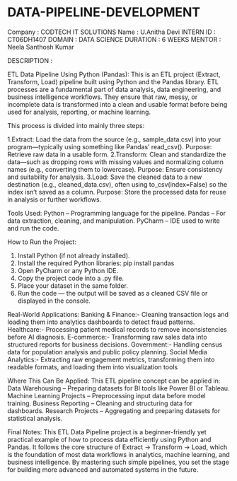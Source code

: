 # DATA-PIPELINE-DEVELOPMENT
Company : CODTECH IT SOLUTIONS
Name : U.Anitha Devi
INTERN ID : CT06DH1407
DOMAIN : DATA SCIENCE 
DURATION : 6 WEEKS
MENTOR : Neela Santhosh Kumar

DESCRIPTION :

ETL Data Pipeline Using Python (Pandas):
This is an ETL project  (Extract, Transform, Load) pipeline built using Python and the Pandas library. ETL processes are a fundamental part of data analysis, data engineering, and business intelligence workflows. They ensure that raw, messy, or incomplete data is transformed into a clean and usable format before being used for analysis, reporting, or machine learning.

This process is divided into mainly three steps:

1.Extract:
Load the data from the source (e.g., sample_data.csv) into your program—typically using something like Pandas’ read_csv().
Purpose: Retrieve raw data in a usable form. 
2.Transform:
Clean and standardize the data—such as dropping rows with missing values and normalizing column names (e.g., converting them to lowercase).
Purpose: Ensure consistency and suitability for analysis. 
3.Load:
Save the cleaned data to a new destination (e.g., cleaned_data.csv), often using to_csv(index=False) so the index isn’t saved as a column.
Purpose: Store the processed data for reuse in analysis or further workflows.

Tools Used:
Python – Programming language for the pipeline.
Pandas – For data extraction, cleaning, and manipulation.
PyCharm – IDE used to write and run the code.

How to Run the Project:
1. Install Python (if not already installed).
2. Install the required Python libraries: pip install pandas
3. Open PyCharm or any Python IDE.
4. Copy the project code into a .py file.
5. Place your dataset in the same folder.
6. Run the code — the output will be saved as a cleaned CSV file or displayed in the console.


Real-World Applications:
Banking & Finance:-  Cleaning transaction logs and loading them into analytics dashboards to detect fraud patterns.
Healthcare:-  Processing patient medical records to remove inconsistencies before AI diagnosis.
E-commerce:-  Transforming raw sales data into structured reports for business decisions.
Government:-  Handling census data for population analysis and public policy planning.
Social Media Analytics:-  Extracting raw engagement metrics, transforming them into readable formats, and loading them into visualization tools

Where This Can Be Applied:
This ETL pipeline concept can be applied in:
Data Warehousing – Preparing datasets for BI tools like Power BI or Tableau.
Machine Learning Projects – Preprocessing input data before model training.
Business Reporting – Cleaning and structuring data for dashboards.
Research Projects – Aggregating and preparing datasets for statistical analysis.


Final Notes:
This ETL Data Pipeline project is a beginner-friendly yet practical example of how to process data efficiently using Python and Pandas. It follows the core structure of Extract → Transform → Load, which is the foundation of most data workflows in analytics, machine learning, and business intelligence. By mastering such simple pipelines, you set the stage for building more advanced and automated systems in the future.


